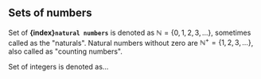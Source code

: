 ## Sets of numbers
Set of **{index}`natural numbers`** is denoted as $\mathbb{N}=\left\{0{,}1{,}2{,}3{,}...\right\}$, sometimes called as the "naturals".
Natural numbers without zero are $\mathbb{N}^+=\left\{1{,}2{,}3{,}...\right\}$, also called as "counting numbers".

Set of integers is denoted as...